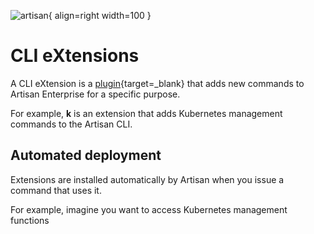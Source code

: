 ![artisan](../img/artisan.png){ align=right width=100 }

# CLI eXtensions

A CLI eXtension is a [plugin](https://en.wikipedia.org/wiki/Plug-in_%28computing%29){target=_blank} that adds new commands
to Artisan Enterprise for a specific purpose.

For example, __k__ is an extension that adds Kubernetes management commands to the Artisan CLI.

## Automated deployment

Extensions are installed automatically by Artisan when you issue a command that uses it.

For example, imagine you want to access Kubernetes management functions

